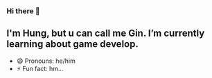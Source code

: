 ### Hi there 👋

I'm Hung, but u can call me Gin. I’m currently learning about game develop.
---------------------------------------------------------------------------
- 😄 Pronouns: he/him
- ⚡ Fun fact: hm...
